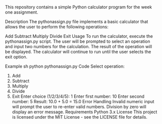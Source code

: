 This repository contains a simple Python calculator program for the week one assignment.

Description
The pythonassign.py file implements a basic calculator that allows the user to perform the following operations:

Add
Subtract
Multiply
Divide
Exit
Usage
To run the calculator, execute the pythonassign.py script. The user will be prompted to select an operation and input two numbers for the calculation. The result of the operation will be displayed. The calculator will continue to run until the user selects the exit option.

Example
sh
python pythonassign.py
Code
Select operation:
1. Add
2. Subtract
3. Multiply
4. Divide
5. Exit
Enter choice (1/2/3/4/5): 1
Enter first number: 10
Enter second number: 5
Result: 10.0 + 5.0 = 15.0
Error Handling
Invalid numeric input will prompt the user to re-enter valid numbers.
Division by zero will display an error message.
Requirements
Python 3.x
License
This project is licensed under the MIT License - see the LICENSE file for details.
